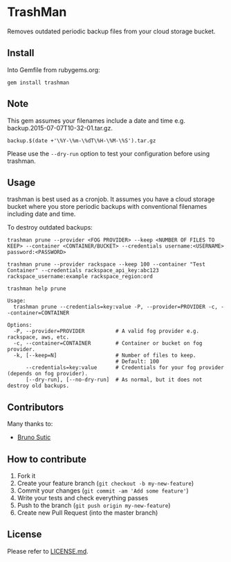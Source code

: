 # TrashMan

Removes outdated periodic backup files from your cloud storage bucket.

## Install

Into Gemfile from rubygems.org:

```
gem install trashman
```

## Note

This gem assumes your filenames include a date and time e.g. backup.2015-07-07T10-32-01.tar.gz.

```
backup.$(date +'\%Y-\%m-\%dT\%H-\%M-\%S').tar.gz
```

Please use the `--dry-run` option to test your configuration before using trashman.

## Usage

trashman is best used as a cronjob. It assumes you have a cloud storage bucket where you store periodic backups with conventional filenames including date and time.

To destroy outdated backups:

```
trashman prune --provider <FOG PROVIDER> --keep <NUMBER OF FILES TO KEEP> --container <CONTAINER/BUCKET> --credentials username:<USERNAME> password:<PASSWORD>

trashman prune --provider rackspace --keep 100 --container "Test Container" --credentials rackspace_api_key:abc123 rackspace_username:example rackspace_region:ord

trashman help prune

Usage:
  trashman prune --credentials=key:value -P, --provider=PROVIDER -c, --container=CONTAINER

Options:
  -P, --provider=PROVIDER          # A valid fog provider e.g. rackspace, aws, etc.
  -c, --container=CONTAINER        # Container or bucket on fog provider.
  -k, [--keep=N]                   # Number of files to keep.
                                   # Default: 100
      --credentials=key:value      # Credentials for your fog provider (depends on fog provider).
      [--dry-run], [--no-dry-run]  # As normal, but it does not destroy old backups.
```

## Contributors

Many thanks to:

- [Bruno Sutic](https://github.com/bruno-)

## How to contribute

1. Fork it
2. Create your feature branch (`git checkout -b my-new-feature`)
3. Commit your changes (`git commit -am 'Add some feature'`)
4. Write your tests and check everything passes
5. Push to the branch (`git push origin my-new-feature`)
6. Create new Pull Request (into the master branch)

## License

Please refer to [LICENSE.md](https://github.com/idealprojectgroup/trashman/blob/master/LICENSE).

